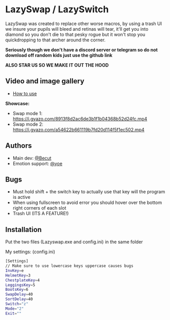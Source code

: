
# LazySwap / LazySwitch

LazySwap was created to replace other worse macros, by using a trash UI we insure your pupils will bleed and retinas will tear, it'll get you into diamond so you don't die to that pesky rogue but it won't stop you quickdropping to that archer around the corner.

**Seriously though we don't have a discord server or telegram so do not download off random kids just use the github link**

**ALSO STAR US SO WE MAKE IT OUT THE HOOD**
## Video and image gallery

- [How to use]()

**Showcase:**
- Swap mode 1: https://i.gyazo.com/8913f8d2ac6de3b1f1b04368b52d24fc.mp4
- Swap mode 2: https://i.gyazo.com/a54622b661119b7fd20d114f5f1ec502.mp4
## Authors

- Main dev: [@Becut](https://namemc.com/becut)
- Emotion support: [@yoe](https://namemc.com/yoe)


## Bugs

- Must hold shift + the switch key to actually use that key will the program is active
- When using fullscreen to avoid error you should hover over the bottom right corners of each slot
- Trash UI (ITS A FEATURE!)

## Installation

Put the two files (Lazyswap.exe and config.ini) in the same folder

My settings: (config.ini)
```bash
[Settings]
// Make sure to use lowercase keys uppercase causes bugs
InvKey=e
HelmetKey=3
ChestplateKey=4
LeggingsKey=5
BootsKey=6
SwapDelay=40
SortDelay=40
Switch="z"
Mode="2"
Exit=""
```
    
